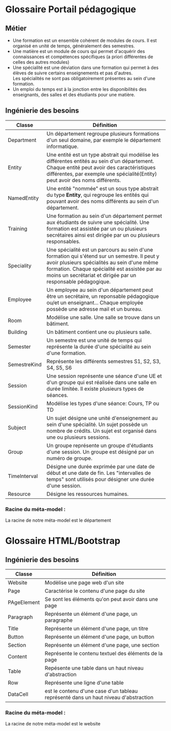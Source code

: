 # Glossaire Portail pédagogique

## Métier

* Une formation est un ensemble cohérent de modules de cours. Il est organisé en unité de temps, généralement des semestres.
* Une matière est un module de cours qui permet d'acquérir des connaissances et compétences spécifiques (a priori différentes de celles des autres modules)
* Une spécialité est une déviation dans une formation qui permet à des élèves de suivre certains enseignements et pas d'autres.     
Les spécialités ne sont pas obligatoirement présentes au sein d'une formation.
* Un emploi du temps est à la jonction entre les disponibilités des enseignants, des salles et des étudiants pour une matière.


## Ingénierie des besoins

| Classe  |Définition|   
|--------|----------|
|Department    |Un département regroupe plusieurs formations d'un seul domaine, par exemple le département informatique.          |
|Entity       | Une entité est un type abstrait qui modélise les différentes entités au sein d'un département. Chaque entité peut avoir des caractéristiques différentes, par exemple une spécialité(Entity) peut avoir des noms différents.         |
|NamedEntity   |Une entité "nommée" est un sous type abstrait du type **Entity**, qui regroupe les entités qui pouvant avoir des noms différents au sein d'un département.          |
|Training |Une formation au sein d'un département permet aux étudiants de suivre une spécialité. Une formation est assistée par un ou plusieurs secrétaires ainsi est dirigée par un ou plusieurs responsables.|
|Speciality | Une spécialité est un parcours au sein d'une formation qui s'étend sur un semestre. Il peut y avoir plusieurs spécialités au sein d'une même formation. Chaque spécialité est assistée par au moins un secrétariat et dirigée par un responsable pédagogique.|
|Employee|Un employee au sein d'un département peut être un secrétaire, un reponsable pédagogique ou/et un enseignant... Chaque employée possède une adresse mail et un bureau.|
|Room|Modélise une salle. Une salle se trouve dans un bâtiment.|
|Building|Un bâtiment contient une ou plusieurs salle.|
|Semester|Un semestre est une unité de temps qui représente la durée d'une spécialité au sein d'une formation.|
|SemestreKind|Représente les différents semestres S1, S2, S3, S4, S5, S6|
|Session|Une session représente une séance d'une UE et d'un groupe qui est réalisée dans une salle en durée limitée. Il existe plusieurs types de séances.|
|SessionKind|Modélise les types d'une séance: Cours, TP ou TD|
|Subject|Un sujet désigne une unité d'enseignement au sein d'une spécialité. Un sujet possède un nombre de crédits. Un sujet est organisé dans une ou plusieurs sessions.|
|Group|Un groupe représente un groupe d'étudiants d'une session. Un groupe est désigné par un numéro de groupe.|
|TimeInterval|Désigne une durée exprimée par une date de début et une date de fin. Les "intervalles de temps" sont utilisés pour désigner une durée d'une session.|
|Resource|Désigne les ressources humaines.|

### Racine du méta-model :
La racine de notre méta-model est le département

# Glossaire HTML/Bootstrap
## Ingénierie des besoins

| Classe  |Définition|   
|--------|----------|
|Website|Modèlise une page web d'un site|
|Page|Caractérise le contenu d'une page du site|
|PAgeElement|Se sont les éléments qu'on peut avoir dans une page|
|Paragraph|Représente un élément d'une page, un paragraphe|
|Title|Représente un élément d'une page, un titre |
|Button|Représente un élément d'une page, un button|
|Section|Représente un élément d'une page, une section |
|Content|Représente le contenu textuel des éléments de la page|
|Table|Repésente une table dans un haut niveau d'abstraction|
|Row|Représente une ligne d'une table|
|DataCell|est le contenu d'une case d'un tableau représenté dans un haut niveau d'abstraction|
### Racine du méta-model :
La racine de notre méta-model est le website
